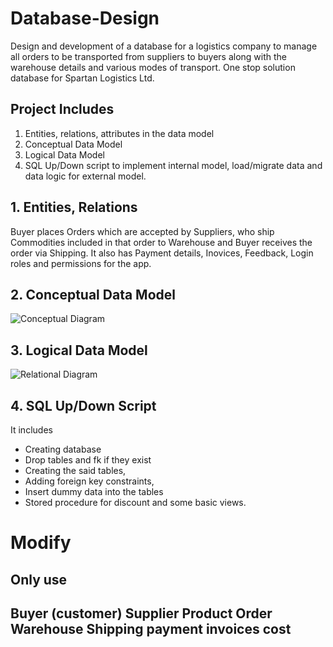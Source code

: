 # Database-Design
Design and development of a database for a logistics company to manage all orders to be transported from suppliers to buyers along with the warehouse details and various modes of transport. One stop solution database for Spartan Logistics Ltd.  

## Project Includes
1. Entities, relations, attributes in the data model  
2. Conceptual Data Model  
3. Logical Data Model  
4. SQL Up/Down script to implement internal model, load/migrate data and data logic for external model.  

## 1. Entities, Relations
Buyer places Orders which are accepted by Suppliers, who ship Commodities included in that order to Warehouse and Buyer receives the order via Shipping.
It also has Payment details, Inovices,  Feedback, Login roles and permissions for the app.

## 2. Conceptual Data Model
![Conceptual Diagram](https://user-images.githubusercontent.com/51230992/225242260-6647e5cd-a6fa-4e1b-9339-c1446731f9a4.jpg)

## 3. Logical Data Model
![Relational Diagram](https://user-images.githubusercontent.com/51230992/225242422-cd62ef3b-a6bf-4720-910e-cfc9e3f402f8.jpg)

## 4. SQL Up/Down Script
It includes 
- Creating database
- Drop tables and fk if they exist
- Creating the said tables, 
- Adding foreign key constraints, 
- Insert dummy data into the tables
- Stored procedure for discount and some basic views.

# Modify
Only use
---
Buyer (customer)
Supplier
Product
Order
Warehouse
Shipping
payment
invoices
cost
---
